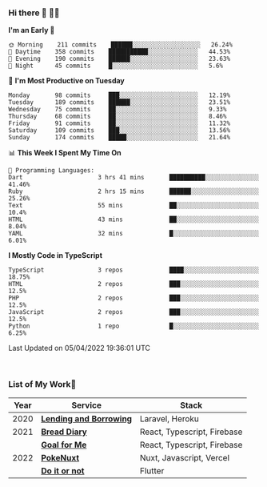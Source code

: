 ### Hi there 👋 🧑‍💻



<!--START_SECTION:waka-->
**I'm an Early 🐤** 

```text
🌞 Morning    211 commits    ██████░░░░░░░░░░░░░░░░░░░   26.24% 
🌆 Daytime    358 commits    ███████████░░░░░░░░░░░░░░   44.53% 
🌃 Evening    190 commits    ██████░░░░░░░░░░░░░░░░░░░   23.63% 
🌙 Night      45 commits     █░░░░░░░░░░░░░░░░░░░░░░░░   5.6%

```
📅 **I'm Most Productive on Tuesday** 

```text
Monday       98 commits     ███░░░░░░░░░░░░░░░░░░░░░░   12.19% 
Tuesday      189 commits    ██████░░░░░░░░░░░░░░░░░░░   23.51% 
Wednesday    75 commits     ██░░░░░░░░░░░░░░░░░░░░░░░   9.33% 
Thursday     68 commits     ██░░░░░░░░░░░░░░░░░░░░░░░   8.46% 
Friday       91 commits     ██░░░░░░░░░░░░░░░░░░░░░░░   11.32% 
Saturday     109 commits    ███░░░░░░░░░░░░░░░░░░░░░░   13.56% 
Sunday       174 commits    █████░░░░░░░░░░░░░░░░░░░░   21.64%

```


📊 **This Week I Spent My Time On** 

```text
💬 Programming Languages: 
Dart                     3 hrs 41 mins       ██████████░░░░░░░░░░░░░░░   41.46% 
Ruby                     2 hrs 15 mins       ██████░░░░░░░░░░░░░░░░░░░   25.26% 
Text                     55 mins             ██░░░░░░░░░░░░░░░░░░░░░░░   10.4% 
HTML                     43 mins             ██░░░░░░░░░░░░░░░░░░░░░░░   8.04% 
YAML                     32 mins             █░░░░░░░░░░░░░░░░░░░░░░░░   6.01%

```

**I Mostly Code in TypeScript** 

```text
TypeScript               3 repos             ████░░░░░░░░░░░░░░░░░░░░░   18.75% 
HTML                     2 repos             ███░░░░░░░░░░░░░░░░░░░░░░   12.5% 
PHP                      2 repos             ███░░░░░░░░░░░░░░░░░░░░░░   12.5% 
JavaScript               2 repos             ███░░░░░░░░░░░░░░░░░░░░░░   12.5% 
Python                   1 repo              █░░░░░░░░░░░░░░░░░░░░░░░░   6.25%

```



 Last Updated on 05/04/2022 19:36:01 UTC
<!--END_SECTION:waka-->


<br />

### List of My Work🚀

| Year | Service | Stack |
|--|--|--|
| 2020 | [**Lending and Borrowing**](https://lending-and-borrowing.herokuapp.com/) | Laravel, Heroku |
| 2021 | [**Bread Diary**](https://bread-diary-web.web.app/) | React, Typescript, Firebase |
|  | [**Goal for Me**](https://goal-for-me.web.app/) | React, Typescript, Firebase |
| 2022 | [**PokeNuxt**](https://pokenuxt.vercel.app/) | Nuxt, Javascript, Vercel |
|  | [**Do it or not**](https://apps.apple.com/jp/app/do-it-or-not/id1613818865) | Flutter |